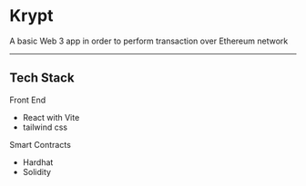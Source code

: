 # Krypt
A basic Web 3 app in order to perform transaction over Ethereum network

---
## Tech Stack
Front End
- React with Vite
- tailwind css

Smart Contracts
- Hardhat
- Solidity